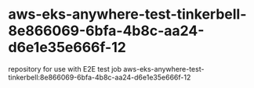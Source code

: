# aws-eks-anywhere-test-tinkerbell-8e866069-6bfa-4b8c-aa24-d6e1e35e666f-12
repository for use with E2E test job aws-eks-anywhere-test-tinkerbell:8e866069-6bfa-4b8c-aa24-d6e1e35e666f-12
